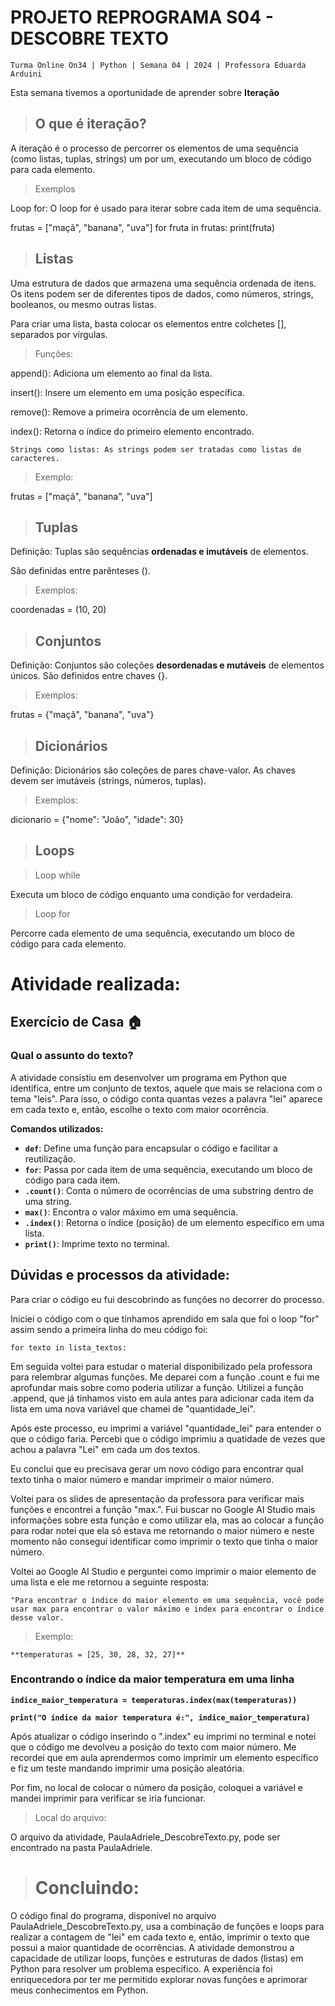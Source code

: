 # PROJETO REPROGRAMA S04 - DESCOBRE TEXTO

`Turma Online On34 | Python | Semana 04 | 2024 | Professora Eduarda Arduini`

Esta semana tivemos a oportunidade de aprender sobre **Iteração**

>## O que é iteração?

A iteração é o processo de percorrer os elementos de uma sequência (como listas, tuplas, strings) um por um, executando um bloco de código para cada elemento.

> Exemplos

Loop for: O loop for é usado para iterar sobre cada item de uma sequência.

frutas = ["maçã", "banana", "uva"] 
    for fruta in frutas:
    print(fruta)

>## Listas

 Uma estrutura de dados que armazena uma sequência ordenada de itens. Os itens podem ser de diferentes tipos de dados, como números, strings, booleanos, ou mesmo outras listas.

 Para criar uma lista, basta colocar os elementos entre colchetes [], separados por vírgulas.

 > Funções:


append(): Adiciona um elemento ao final da lista.

insert(): Insere um elemento em uma posição específica.

remove(): Remove a primeira ocorrência de um elemento.

index(): Retorna o índice do primeiro elemento encontrado.

    Strings como listas: As strings podem ser tratadas como listas de caracteres.


> Exemplo:

frutas = ["maçã", "banana", "uva"]

>## Tuplas

Definição: Tuplas são sequências **ordenadas e imutáveis** de elementos. 

São definidas entre parênteses ().

> Exemplos:

coordenadas = (10, 20)

>## Conjuntos

Definição: Conjuntos são coleções **desordenadas e mutáveis** de elementos únicos. São definidos entre chaves {}.

> Exemplos:

frutas = {"maçã", "banana", "uva"}

>## Dicionários

Definição: Dicionários são coleções de pares chave-valor. As chaves devem ser imutáveis (strings, números, tuplas).

> Exemplos:

dicionario = {"nome": "João", "idade": 30}

>## Loops

> Loop while

Executa um bloco de código enquanto uma condição for verdadeira.

> Loop for

Percorre cada elemento de uma sequência, executando um bloco de código para cada elemento.



# Atividade realizada: 

## Exercício de Casa 🏠 

### Qual o assunto do texto?

A atividade consistiu em desenvolver um programa em Python que identifica, entre um conjunto de textos, aquele que mais se relaciona com o tema "leis". Para isso, o código conta quantas vezes a palavra "lei" aparece em cada texto e, então, escolhe o texto com maior ocorrência.

**Comandos utilizados:**

- **`def`**: Define uma função para encapsular o código e facilitar a reutilização.
- **`for`**: Passa por cada item de uma sequência, executando um bloco de código para cada item.
- **`.count()`**: Conta o número de ocorrências de uma substring dentro de uma string.
- **`max()`**: Encontra o valor máximo em uma sequência.
- **`.index()`**: Retorna o índice (posição) de um elemento específico em uma lista.
- **`print()`**: Imprime texto no terminal.


## Dúvidas e processos da atividade:

Para criar o código eu fui descobrindo as funções no decorrer do processo.

Iniciei o código com o que tínhamos aprendido em sala que foi o loop "for" assim sendo a primeira linha do meu código foi:

    for texto in lista_textos:

Em seguida voltei para estudar o material disponibilizado pela professora para relembrar algumas funções. 
Me deparei com a função .count e fui me aprofundar mais sobre como poderia utilizar a função.
Utilizei a função .append, que já tínhamos visto em aula antes para adicionar cada item da lista em uma nova variável que chamei de "quantidade_lei".

Após este processo, eu imprimi a variável "quantidade_lei" para entender o que o código faria. Percebi que o código imprimiu a quatidade de vezes que achou a palavra "Lei" em cada um dos textos.  

Eu conclui que eu precisava gerar um novo código para encontrar qual texto tinha o maior número e mandar imprimeir o maior número. 

Voltei para os slides de apresentação da professora para verificar mais funções e encontrei a função "max.". Fui buscar no Google AI Studio mais informações sobre esta função e como utilizar ela, mas ao colocar a função para rodar notei que ela só estava me retornando o maior número e neste momento não consegui identificar como imprimir o texto que tinha o maior número. 

Voltei ao Google AI Studio e perguntei como imprimir o maior elemento de uma lista e ele me retornou a seguinte resposta:

    "Para encontrar o índice do maior elemento em uma sequência, você pode usar max para encontrar o valor máximo e index para encontrar o índice desse valor.

> Exemplo:

    **temperaturas = [25, 30, 28, 32, 27]**

### Encontrando o índice da maior temperatura em uma linha

**`indice_maior_temperatura = temperaturas.index(max(temperaturas))`**

**`print("O índice da maior temperatura é:", indice_maior_temperatura)`**

Após atualizar o código inserindo o ".index" eu imprimi no terminal e notei que o código me devolveu a posição do texto com maior número.
Me recordei que em aula aprendermos como imprimir um elemento específico e fiz um teste mandando imprimir uma posição aleatória.

Por fim, no local de colocar o número da posição, coloquei a variável e mandei imprimir para verificar se iria funcionar. 



> Local do arquivo:

O arquivo da atividade, PaulaAdriele_DescobreTexto.py, pode ser encontrado na pasta PaulaAdriele.

># Concluindo:
O código final do programa, disponível no arquivo PaulaAdriele_DescobreTexto.py, usa a combinação de funções e loops para realizar a contagem de "lei" em cada texto e, então, imprimir o texto que possui a maior quantidade de ocorrências. A atividade demonstrou a capacidade de utilizar loops, funções e estruturas de dados (listas) em Python para resolver um problema específico. A experiência foi enriquecedora por ter me permitido explorar novas funções e aprimorar meus conhecimentos em Python.